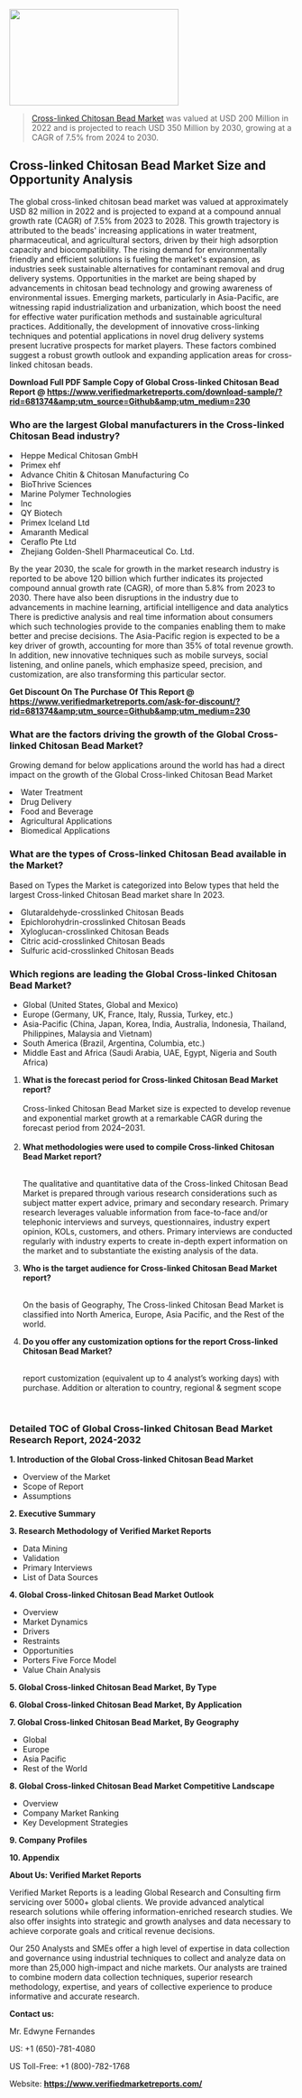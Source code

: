 <img src="https://ffe5etoiles.com/wp-content/uploads/2024/12/MST1-300x171.png" alt="" width="300" height="171" class="alignnone size-medium wp-image-20088" /><blockquote><p><p><a href="https://www.verifiedmarketreports.com/download-sample/?rid=681374&utm_source=Github&utm_medium=230" target="_blank">Cross-linked Chitosan Bead Market</a> was valued at USD 200 Million in 2022 and is projected to reach USD 350 Million by 2030, growing at a CAGR of 7.5% from 2024 to 2030.</p></blockquote><p><h2>Cross-linked Chitosan Bead Market Size and Opportunity Analysis</h2> The global cross-linked chitosan bead market was valued at approximately USD 82 million in 2022 and is projected to expand at a compound annual growth rate (CAGR) of 7.5% from 2023 to 2028. This growth trajectory is attributed to the beads' increasing applications in water treatment, pharmaceutical, and agricultural sectors, driven by their high adsorption capacity and biocompatibility. The rising demand for environmentally friendly and efficient solutions is fueling the market's expansion, as industries seek sustainable alternatives for contaminant removal and drug delivery systems. Opportunities in the market are being shaped by advancements in chitosan bead technology and growing awareness of environmental issues. Emerging markets, particularly in Asia-Pacific, are witnessing rapid industrialization and urbanization, which boost the need for effective water purification methods and sustainable agricultural practices. Additionally, the development of innovative cross-linking techniques and potential applications in novel drug delivery systems present lucrative prospects for market players. These factors combined suggest a robust growth outlook and expanding application areas for cross-linked chitosan beads. </p><p class=""><strong>Download Full PDF Sample Copy of Global Cross-linked Chitosan Bead Report @ <a href="https://www.verifiedmarketreports.com/download-sample/?rid=681374&amp;utm_source=Github&amp;utm_medium=230" target="_blank">https://www.verifiedmarketreports.com/download-sample/?rid=681374&amp;utm_source=Github&amp;utm_medium=230</a></strong></p><h3 id="" class="">Who are the largest Global manufacturers in the Cross-linked Chitosan Bead industry?</h3><p><li>Heppe Medical Chitosan GmbH</li><li> Primex ehf</li><li> Advance Chitin & Chitosan Manufacturing Co</li><li> BioThrive Sciences</li><li> Marine Polymer Technologies</li><li> Inc</li><li> QY Biotech</li><li> Primex Iceland Ltd</li><li> Amaranth Medical</li><li> Ceraflo Pte Ltd</li><li> Zhejiang Golden-Shell Pharmaceutical Co. Ltd.</li></p><div class=""><div class="" dir="" data-message-author-role="" data-message-id="" data-message-model-slug=""><div class=""><div class=""><div class=""><div class="" dir="" data-message-author-role="" data-message-id="" data-message-model-slug=""><div class=""><div class=""><p>By the year 2030, the scale for growth in the market research industry is reported to be above 120 billion which further indicates its projected compound annual growth rate (CAGR), of more than 5.8% from 2023 to 2030. There have also been disruptions in the industry due to advancements in machine learning, artificial intelligence and data analytics There is predictive analysis and real time information about consumers which such technologies provide to the companies enabling them to make better and precise decisions. The Asia-Pacific region is expected to be a key driver of growth, accounting for more than 35% of total revenue growth. In addition, new innovative techniques such as mobile surveys, social listening, and online panels, which emphasize speed, precision, and customization, are also transforming this particular sector.</p><p><strong>Get Discount On The Purchase Of This Report @&nbsp; <a href="https://www.verifiedmarketreports.com/ask-for-discount/?rid=681374&amp;utm_source=Github&amp;utm_medium=230" target="_blank">https://www.verifiedmarketreports.com/ask-for-discount/?rid=681374&amp;utm_source=Github&amp;utm_medium=230</a></strong></p></div></div></div></div></div></div></div></div><h3 id="" class="">What are the factors driving the growth of the Global Cross-linked Chitosan Bead Market?</h3><p id="" class="">Growing demand for below applications around the world has had a direct impact on the growth of the Global Cross-linked Chitosan Bead Market</p><p id="" class=""><li>Water Treatment</li><li> Drug Delivery</li><li> Food and Beverage</li><li> Agricultural Applications</li><li> Biomedical Applications</li></p><h3 id="" class="">What are the types of Cross-linked Chitosan Bead available in the Market?</h3><p id="" class="">Based on Types the Market is categorized into Below types that held the largest Cross-linked Chitosan Bead market share In 2023.</p><p id="" class=""><li>Glutaraldehyde-crosslinked Chitosan Beads</li><li> Epichlorohydrin-crosslinked Chitosan Beads</li><li> Xyloglucan-crosslinked Chitosan Beads</li><li> Citric acid-crosslinked Chitosan Beads</li><li> Sulfuric acid-crosslinked Chitosan Beads</li></p><h3 id="" class="">Which regions are leading the Global Cross-linked Chitosan Bead Market?</h3><ul><li>Global (United States, Global and Mexico)</li><li>Europe (Germany, UK, France, Italy, Russia, Turkey, etc.)</li><li>Asia-Pacific (China, Japan, Korea, India, Australia, Indonesia, Thailand, Philippines, Malaysia and Vietnam)</li><li>South America (Brazil, Argentina, Columbia, etc.)</li><li>Middle East and Africa (Saudi Arabia, UAE, Egypt, Nigeria and South Africa)</li></ul><p><ol><li><strong>What is the forecast period for Cross-linked Chitosan Bead Market report?<br /></strong><br /><span data-sheets-root="1" data-sheets-value="{&quot;1&quot;:2,&quot;2&quot;:&quot;XXXX size is expected to develop revenue and exponential market growth at a remarkable CAGR during the forecast period from 2024&ndash;2030.&quot;}" data-sheets-userformat="{&quot;2&quot;:12674,&quot;4&quot;:{&quot;1&quot;:2,&quot;2&quot;:16776960},&quot;10&quot;:2,&quot;11&quot;:0,&quot;15&quot;:&quot;Arial&quot;,&quot;16&quot;:12}">Cross-linked Chitosan Bead Market size is expected to develop revenue and exponential market growth at a remarkable CAGR during the forecast period from 2024&ndash;2031.</span><br /><br /></li><li><strong>What methodologies were used to compile Cross-linked Chitosan Bead Market report?<br /><br /></strong><p>The qualitative and quantitative data of the&nbsp;Cross-linked Chitosan Bead Market is prepared through various research considerations such as subject matter expert advice, primary and secondary research. Primary research leverages valuable information from face-to-face and/or telephonic interviews and surveys, questionnaires, industry expert opinion, KOLs, customers, and others. Primary interviews are conducted regularly with industry experts to create in-depth expert information on the market and to substantiate the existing analysis of the data.&nbsp;</p></li><li><strong>Who is the target audience for Cross-linked Chitosan Bead Market report?<br /><br /></strong><p>On the basis of Geography, The&nbsp;Cross-linked Chitosan Bead Market is classified into North America, Europe, Asia Pacific, and the Rest of the world.</p></li><li><strong>Do you offer any customization options for the report Cross-linked Chitosan Bead Market?<br /><br /></strong><p>report customization (equivalent up to 4 analyst&rsquo;s working days) with purchase. Addition or alteration to country, regional &amp; segment scope</p><p>&nbsp;</p></li></ol></p><h3 id="" class="">Detailed TOC of Global Cross-linked Chitosan Bead Market Research Report, 2024-2032</h3><p id="" class=""><strong>1. Introduction of the Global Cross-linked Chitosan Bead Market</strong></p><ul><li>Overview of the Market</li><li>Scope of Report</li><li>Assumptions</li></ul><p id="" class=""><strong>2. Executive Summary</strong></p><p id="" class=""><strong>3. Research Methodology of&nbsp;Verified Market Reports</strong></p><ul><li>Data Mining</li><li>Validation</li><li>Primary Interviews</li><li>List of Data Sources</li></ul><p id="" class=""><strong>4. Global Cross-linked Chitosan Bead Market Outlook</strong></p><ul><li>Overview</li><li>Market Dynamics</li><li>Drivers</li><li>Restraints</li><li>Opportunities</li><li>Porters Five Force Model</li><li>Value Chain Analysis</li></ul><p id="" class=""><strong>5. Global Cross-linked Chitosan Bead Market, By&nbsp;Type</strong></p><p id="" class=""><strong>6. Global Cross-linked Chitosan Bead Market, By Application</strong></p><p id="" class=""><strong>7. Global Cross-linked Chitosan Bead Market, By Geography</strong></p><ul><li>Global</li><li>Europe</li><li>Asia Pacific</li><li>Rest of the World</li></ul><p id="" class=""><strong>8. Global Cross-linked Chitosan Bead Market Competitive Landscape</strong></p><ul><li>Overview</li><li>Company Market Ranking</li><li>Key Development Strategies</li></ul><p id="" class=""><strong>9. Company Profiles</strong></p><p id="" class=""><strong>10. Appendix</strong></p><p id="" class=""><strong>About Us: Verified Market Reports</strong></p><p id="" class="">Verified Market Reports is a leading Global Research and Consulting firm servicing over 5000+ global clients. We provide advanced analytical research solutions while offering information-enriched research studies. We also offer insights into strategic and growth analyses and data necessary to achieve corporate goals and critical revenue decisions.</p><p id="" class="">Our 250 Analysts and SMEs offer a high level of expertise in data collection and governance using industrial techniques to collect and analyze data on more than 25,000 high-impact and niche markets. Our analysts are trained to combine modern data collection techniques, superior research methodology, expertise, and years of collective experience to produce informative and accurate research.</p><p id="" class=""><strong>Contact us:</strong></p><p id="" class="">Mr. Edwyne Fernandes</p><p id="" class="">US: +1 (650)-781-4080</p><p id="" class="">US Toll-Free: +1 (800)-782-1768</p><p id="" class="">Website: <a target="" data-test-app-aware-link=""><strong>https://www.verifiedmarketreports.com/</strong></a></p>
